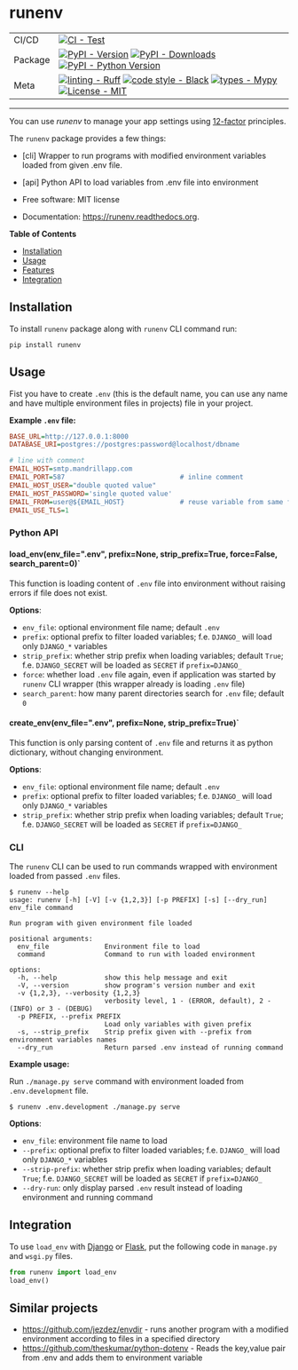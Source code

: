 # runenv

<div align="center">

|         |                                                                                                                                                                                                                                                                                                                                                                                                                                                                                                  |
| ------- | ------------------------------------------------------------------------------------------------------------------------------------------------------------------------------------------------------------------------------------------------------------------------------------------------------------------------------------------------------------------------------------------------------------------------------------------------------------------------------------------------ |
| CI/CD   | [![CI - Test](https://github.com/onjin/runenv/actions/workflows/test.yml/badge.svg)](https://github.com/onjin/runenv/actions/workflows/test.yml)                                                                                                                                                                                                                                                                                                                                       |
| Package | [![PyPI - Version](https://img.shields.io/pypi/v/runenv.svg?logo=pypi&label=PyPI&logoColor=gold)](https://pypi.org/project/runenv/) [![PyPI - Downloads](https://img.shields.io/pypi/dm/runenv.svg?color=blue&label=Downloads&logo=pypi&logoColor=gold)](https://pypi.org/project/runenv/) [![PyPI - Python Version](https://img.shields.io/pypi/pyversions/runenv.svg?logo=python&label=Python&logoColor=gold)](https://pypi.org/project/runenv/)                 |
| Meta    | [![linting - Ruff](https://img.shields.io/endpoint?url=https://raw.githubusercontent.com/astral-sh/ruff/main/assets/badge/v2.json)](https://github.com/astral-sh/ruff) [![code style - Black](https://img.shields.io/badge/code%20style-black-000000.svg)](https://github.com/psf/black) [![types - Mypy](https://img.shields.io/badge/types-Mypy-blue.svg)](https://github.com/python/mypy) [![License - MIT](https://img.shields.io/badge/license-MIT-9400d3.svg)](https://spdx.org/licenses/) |

</div>

---
You can use *runenv* to manage your app settings using [12-factor](http://12factor.net/) principles.

The `runenv` package provides a few things:

- [cli] Wrapper to run programs with modified environment variables loaded from given .env file.
- [api] Python API to load variables from .env file into environment


-   Free software: MIT license
-   Documentation: <https://runenv.readthedocs.org>.

**Table of Contents**

- [Installation](#installation)
- [Usage](#usage)
- [Features](#features)
- [Integration](#integration)

## Installation

To install `runenv` package along with `runenv` CLI command run:

```console
pip install runenv
```

## Usage

Fist you have to create `.env` (this is the default name, you can use any name and have multiple environment files in projects) file in your project.


**Example `.env` file:**

```ini
BASE_URL=http://127.0.0.1:8000
DATABASE_URI=postgres://postgres:password@localhost/dbname

# line with comment
EMAIL_HOST=smtp.mandrillapp.com
EMAIL_PORT=587                             # inline comment
EMAIL_HOST_USER="double quoted value"
EMAIL_HOST_PASSWORD='single quoted value'
EMAIL_FROM=user@${EMAIL_HOST}              # reuse variable from same file
EMAIL_USE_TLS=1
```

### Python API

#### load_env(env_file=".env", prefix=None, strip_prefix=True, force=False, search_parent=0)`

This function is loading content of `.env` file into environment without raising errors if file does not exist.

**Options**:

- `env_file`: optional environment file name; default `.env`
- `prefix`: optional prefix to filter loaded variables; f.e. `DJANGO_` will load only `DJANGO_*` variables
- `strip_prefix`: whether strip prefix when loading variables; default `True`; f.e. `DJANGO_SECRET` will be loaded as `SECRET` if `prefix=DJANGO_`
- `force`: whether load `.env` file again, even if application was started by `runenv` CLI wrapper (this wrapper already is loading `.env` file)
- `search_parent`: how many parent directories search for `.env` file; default `0`

#### create_env(env_file=".env", prefix=None, strip_prefix=True)`

This function is only parsing content of `.env` file and returns it as python dictionary, without changing environment.

**Options**:

- `env_file`: optional environment file name; default `.env`
- `prefix`: optional prefix to filter loaded variables; f.e. `DJANGO_` will load only `DJANGO_*` variables
- `strip_prefix`: whether strip prefix when loading variables; default `True`; f.e. `DJANGO_SECRET` will be loaded as `SECRET` if `prefix=DJANGO_`

### CLI

The `runenv` CLI can be used to run commands wrapped with environment loaded from passed `.env` files.

```console
$ runenv --help
usage: runenv [-h] [-V] [-v {1,2,3}] [-p PREFIX] [-s] [--dry_run] env_file command

Run program with given environment file loaded

positional arguments:
  env_file              Environment file to load
  command               Command to run with loaded environment

options:
  -h, --help            show this help message and exit
  -V, --version         show program's version number and exit
  -v {1,2,3}, --verbosity {1,2,3}
                        verbosity level, 1 - (ERROR, default), 2 - (INFO) or 3 - (DEBUG)
  -p PREFIX, --prefix PREFIX
                        Load only variables with given prefix
  -s, --strip_prefix    Strip prefix given with --prefix from environment variables names
  --dry_run             Return parsed .env instead of running command
```

**Example usage:**

Run `./manage.py serve` command with environment loaded from `.env.development` file.

```console
$ runenv .env.development ./manage.py serve
```

**Options**:

- `env_file`: environment file name to load
- `--prefix`: optional prefix to filter loaded variables; f.e. `DJANGO_` will load only `DJANGO_*` variables
- `--strip-prefix`: whether strip prefix when loading variables; default `True`; f.e. `DJANGO_SECRET` will be loaded as `SECRET` if `prefix=DJANGO_`
- `--dry-run`: only display parsed `.env` result instead of loading environment and running command


## Integration

To use `load_env` with [Django](http://djangoproject.com/) or [Flask](http://flask.pocoo.org/), put the following code in `manage.py` and `wsgi.py` files.

``` python
from runenv import load_env
load_env()
```

## Similar projects

-   <https://github.com/jezdez/envdir> - runs another program with a
    modified environment according to files in a specified directory
-   <https://github.com/theskumar/python-dotenv> - Reads the key,value
    pair from .env and adds them to environment variable
